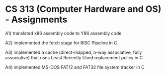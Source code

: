 # CS 313 (Computer Hardware and OS) - Assignments

A1) translated x86 assembly code to Y86 assembly code

A2) implemented the fetch stage for RISC Pipeline in C

A3) implemented a cache (direct-mapped, n-way associative, fully associative) that uses Least Recently Used replacement policy in C

A4) implemented MS-DOS FAT12 and FAT32 file system tracker in C
